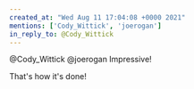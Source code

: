 ```yaml
---
created_at: "Wed Aug 11 17:04:08 +0000 2021"
mentions: ['Cody_Wittick', 'joerogan']
in_reply_to: @Cody_Wittick
---
```


@Cody_Wittick @joerogan Impressive!

That's how it's done!